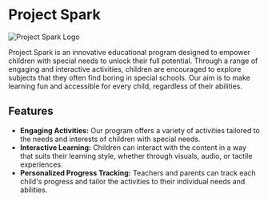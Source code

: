 # Project Spark

![Project Spark Logo](https://github.com/programmingninjas/SPARK_F/assets/67486606/f50dddd4-ed32-4868-953e-ab10562069de)


Project Spark is an innovative educational program designed to empower children with special needs to unlock their full potential. Through a range of engaging and interactive activities, children are encouraged to explore subjects that they often find boring in special schools. Our aim is to make learning fun and accessible for every child, regardless of their abilities.

## Features

- **Engaging Activities:** Our program offers a variety of activities tailored to the needs and interests of children with special needs.
- **Interactive Learning:** Children can interact with the content in a way that suits their learning style, whether through visuals, audio, or tactile experiences.
- **Personalized Progress Tracking:** Teachers and parents can track each child's progress and tailor the activities to their individual needs and abilities.
